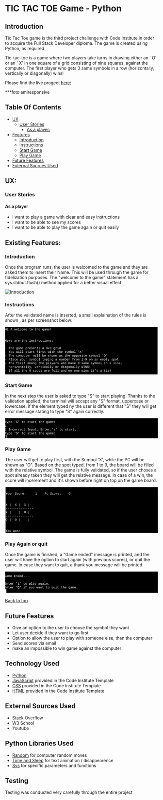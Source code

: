 # TIC TAC TOE Game - Python

## Introduction

Tic Tac Toe game is the third project challenge with Code Institute in order to acquire the Full Stack Developer diploma. The game is created using Python, as required.

Tic-tac-toe is a game where two players take turns in drawing either an ' O' or an ' X' in one square of a grid consisting of nine squares, against the computer.
The first player who gets 3 same symbols in a row (horizontally, vertically or diagonally) wins!

Please find the live progect [here:](https://p3-tic-tac-toe.herokuapp.com/) 

***foto  amiresponsive

## Table Of Contents

+ [UX](#ux "UX")
  + [User Stories](#userstories "User Stories")
    + [As a player:](#first-time-user "As a player")
+ [Features](#features "Features")  
  + [Introduction](#Introduction "Introduction")
  + [Instructions](#Instructions "Instructions") 
  + [Start Game](#Start-Game "Start Game")
  + [Play Game](#Start-Game "Play Game")
+ [Future Features](#future-features "Future Features") 
+ [External Sources Used](#external-sources-used "External Sources Used")  
   







## UX:
### User Stories
#### As a player

- I want to play a game with clear and easy instructions
- I want to be able to see my scores
- I want to be able to play the game again or quit easily    

## Existing Features:

### Introduction

Once the program runs, the user is welcomed to the game and they are asked them to insert their Name. This will be used through the game for fidelization purposes.
The "welcome to the game" statement has a sys.stdout.flush() method applied for a better visual effect.

![Introduction](images/introduction.screenshot.png) 

### Instructions

After the validated name is inserted, a small explaination of the rules is shown , as per screenshot below:

![Instructions](images/instructions.png) 

### Start Game

In the next step the user is asked to type "S" to start playing. Thanks to the validation applied, the terminal will accept any "S" format, uppercase or lowercase, if the element typed ny the user is different that "S" they will get error message stating to type "S" again correctly.

![Start Game](images/start-game.png) 

### Play Game

The user will get to play first, with the Sumbol 'X', while the PC will be shown as "O". Based on the spot typed, from 1 to 9, the board will be filled with the relative symbol.
The game is fully validated, so if the user choses a spot already taken they will get the relative message. In case of a win, the score will incerement and it's shown before right on top on the game board.

![Play Game](images/play-game.png)

### Play Again or quit

Once the game is finished, a "Game ended" message is printed, and the user will have the option to start again (with previous scores), or quit the game. In case they want to quit, a thank you message will be printed.


![Play Game](images/replay-quit.png)
 
 [Back to top](#table-of-contents)

## Future Features

- Give an option to the user to choose the symbol they want
- Let user decide if they want to go first 
- Option to allow the user to play with someone else, than the computer
- Send scores via email
- make an impossible to win game against the computer

## Technology Used

 - [Python](https://www.python.org/) 
 - [JavaScript](https://www.javascript.com/) provided in the Code Institute Template
 - [CSS](https://en.wikipedia.org/wiki/CSS)  provided in the Code Institute Template
 - [HTML](https://en.wikipedia.org/wiki/HTML)  provided in the Code Institute Template

## External Sources Used

- Stack Overflow
- W3 School
- Youtube

## Python Libraries Used

- [Random](https://docs.python.org/3/library/random.html)  for computer random moves 
- [Time and Sleep](https://realpython.com/python-sleep/) for text animation / disappearence
- [Sys](https://docs.python.org/3/library/sys.html)  for specific parameters and functions

## Testing

Testing was conducted very carefully through the entire project

